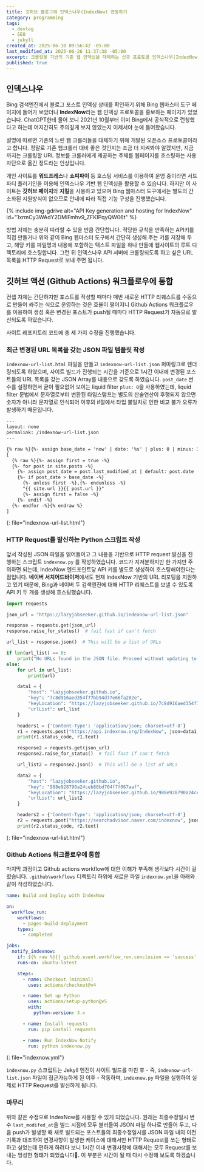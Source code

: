 ```yaml
---
title: 깃허브 블로그에 인덱스나우(IndexNow) 연동하기
category: programming
tags:
  - devlog
  - SEO
  - jekyll
created_at: 2025-06-10 09:56:42 -05:00
last_modified_at: 2025-06-26 11:37:38 -05:00
excerpt: 크롤링봇 기반의 기존 웹 인덱싱을 대체하는 신규 프로토콜 인덱스나우(IndexNow)를 깃허브 페이지 기반의 지킬 블로그에 연동하고 Github Actions 워크플로우를 이용해 신규/변경 포스트 URL 보고 과정을 자동화하기.
published: true
---
```

## 인덱스나우

Bing 검색엔진에서 블로그 포스트 인덱싱 상태를 확인하기 위해 Bing 웹마스터 도구 페이지에 들어가 보았더니 **IndexNow**라는 웹 인덱싱 프로토콜을 홍보하는 페이지가 있었습니다.  ChatGPT한테 물어 보니 2021년 10월부터 이미 Bing에서 공식적으로 런칭했다고 하는데 어지간히도 주의깊게 보지 않았는지 이제서야 눈에 들어왔습니다.

설명에 따르면 기존의 느린 웹 크롤러들을 대체하기 위해 개발된 오픈소스 프로토콜이라고 합니다.  정말로 기존 웹크롤러 대비 좋은 것인지는 조금 더 지켜봐야 알겠지만, 지금까지는 크롤링할 URL 정보를 크롤러에게 제공하는 주체를 웹페이지를 호스팅하는 사용자단으로 옮긴 정도라는 인상입니다.

개인 사이트를 **워드프레스**나 **쇼피파이** 등 호스팅 서비스를 이용하여 운영 중이라면 서드파티 플러기인을 이용해 인덱스나우 기반 웹 인덱싱을 활용할 수 있습니다.  하지만 이 사이트는 **깃허브 페이지**와 **지킬**을 사용하고 있으며 Bing 웹마스터 도구에서는 별도의 간소화된 지원방식이 없으므로 안내에 따라 직접 기능 구성을 진행했습니다.

{% include img-gdrive alt="API Key generation and hosting for IndexNow" id="1xrmCy3WAdY2DMiFmhv9_ZFKIPqyQW06t" %}

방법 자체는 충분히 따라할 수 있을 만큼 간단합니다.  적당한 규칙을 만족하는 API키를 직접 만들거나 위와 같이 Bing 웹마스터 도구에서 간단히 생성해 주는 키를 저장해 두고, 해당 키를 파일명과 내용에 포함하는 텍스트 파일을 하나 만들에 웹사이트의 루트 디렉토리에 호스팅합니다.  그런 뒤 인덱스나우 API 서버에 크롤링되도록 하고 싶은 URL 목록을 HTTP Request로 보내 주면 됩니다.

## 깃허브 액션 (Github Actions) 워크플로우에 통합

컨셉 자체는 간단하지만 포스트를 작성할 때마다 매번 새로운 HTTP 리퀘스트를 수동으로 만들어 쏴주는 식으로 운영하는 것은 효율이 떨어지니 Github Actions 워크플로우를 이용하여 생성 혹은 변경된 포스트가 push될 때마다 HTTP Request가 자동으로 발신되도록 하였습니다.

사이트 레포지토리 코드에 총 세 가지 수정을 진행했습니다.

### 최근 변경된 URL 목록을 갖는 JSON 파일 템플릿 작성

`indexnow-url-list.html` 파일을 만들고 `indexnow-url-list.json` 퍼마링크로 렌더링되도록 하였으며, 사이트 빌드가 진행되는 시간을 기준으로 1시간 이내에 변경된 포스트들의 URL 목록을 갖는 JSON Array를 내용으로 갖도록 하였습니다.  `post_date` 변수를 설정하면서 굳이 필요없어 보이는 liquid filter `plus: 0`을 사용하였는데,  liquid filter 문법에서 문자열로부터 변환된 타임스탬프는 별도의 산술연산이 후행되지 않으면 숫자가 아니라 문자열로 인식되어 이후의 if절에서 타입 불일치로 인한 비교 불가 오류가 발생하기 때문입니다.

```html
---
layout: none
permalink: /indexnow-url-list.json
---

{% raw %}{%- assign base_date = 'now' | date: '%s' | plus: 0 | minus: 3600 -%}{% endraw %}
[
  {% raw %}{%- assign first = true -%}
  {%- for post in site.posts -%}
    {%- assign post_date = post.last_modified_at | default: post.date | date: '%s' | plus: 0 -%}
    {%- if post_date > base_date -%}
      {%- unless first -%},{%- endunless -%}
      "{{ site.url }}{{ post.url }}"
      {%- assign first = false -%}
    {%- endif -%}
  {%- endfor -%}{% endraw %}
]
```
{: file="indexnow-url-list.html"}

### HTTP Request를 발신하는 Python 스크립트 작성

앞서 작성된 JSON 파일을 읽어들이고 그 내용을 기반으로 HTTP request 발신을 진행하는 스크립트 `indexnow.py` 를 작성하였습니다.  코드가 지저분하지만 한 가지만 주의하면 되는데, IndexNow 엔드포인트당 API 키를 별도로 생성하여 호스팅해야한다는 점입니다.  **네이버 서치어드바이저**에서도 현재 IndexNow 기반의 URL 리포팅을 지원하고 있기 때문에, Bing과 네이버 두 검색엔진에 대해 HTTP 리퀘스트를 보낼 수 있도록 API 키 두 개를 생성해 호스팅했습니다.


```python
import requests

json_url = "https://lazyjobseeker.github.io/indexnow-url-list.json"

response = requests.get(json_url)
response.raise_for_status()  # fail fast if can't fetch

url_list = response.json()  # This will be a list of URLs

if len(url_list) == 0:
    print("No URLs found in the JSON file. Proceed without updating to IndexNow.")
else:
    for url in url_list:
        print(url)

    data1 = {
        "host": "lazyjobseeker.github.io",
        "key": "7c8d916aed354f77bb94d77e66fa202e",
        "keyLocation": "https://lazyjobseeker.github.io/7c8d916aed354f77bb94d77e66fa202e.txt",
        "urlList": url_list
    }

    headers1 = {'Content-Type': 'application/json; charset=utf-8'}
    r1 = requests.post("https://api.indexnow.org/IndexNow", json=data1, headers=headers1)
    print(r1.status_code, r1.text)

    response2 = requests.get(json_url)
    response2.raise_for_status()  # fail fast if can't fetch

    url_list2 = response2.json()  # This will be a list of URLs

    data2 = {
        "host": "lazyjobseeker.github.io",
        "key": "988e928790a24ceb80bd704f7f067aaf",
        "keyLocation": "https://lazyjobseeker.github.io/988e928790a24ceb80bd704f7f067aaf.txt",
        "urlList": url_list2
    }

    headers2 = {'Content-Type': 'application/json; charset=utf-8'}
    r2 = requests.post("https://searchadvisor.naver.com/indexnow", json=data2, headers=headers2)
    print(r2.status_code, r2.text)
```
{: file="indexnow-url-list.html"}

### Github Actions 워크플로우에 통합

마지막 과정이고 Github actions workflow에 대한 이해가 부족해 생각보다 시간이 걸렸습니다.  `.github\workflows` 디렉토리 하위에 새로운 파일 `indexnow.yml`을 아래와 같이 작성하였습니다.

```yml
name: Build and Deploy with IndexNow

on:
  workflow_run:
    workflows:
      - pages-build-deployment
    types:
      - completed

jobs:
  notify_indexnow:
    if: ${% raw %}{{ github.event.workflow_run.conclusion == 'success' }}{% endraw %}
    runs-on: ubuntu-latest

    steps:
      - name: Checkout (minimal)
        uses: actions/checkout@v4

      - name: Set up Python
        uses: actions/setup-python@v5
        with:
          python-version: 3.x

      - name: Install requests
        run: pip install requests

      - name: Run IndexNow Notify
        run: python indexnow.py
```
{: file="indexnow.yml"}

`indexnow.py` 스크립트는 Jekyll 엔진이 사이트 빌드를 마친 후 - 즉, `indexnow-url-list.json` 파일이 접근가능하게 된 이후 - 작동하며, `indexnow.py` 파일을 실행하여 실제로 HTTP Request를 발신하게 됩니다.

### 마무리

위와 같은 수정으로 IndexNow를 사용할 수 있게 되었습니다.  원래는 최종수정일시 변수 `last_modifed_at`을 빌드 시점에 모두 불러들여 JSON 파일 하나로 만들어 두고, 다음 push가 발생할 때 새로 빌드되는 포스트들의 최종수정일시를 JSON 파일 내의 이전 기록과 대조하여 변경사항이 발생한 케이스에 대해서만 HTTP Request를 쏘는 형태로 하고 싶었는데 편하게 하려다 보니 1시간 이내 변경사항에 대해서는 모두 Request를 보내는 엉성한 형태가 되었습니다🤣.  이 부분은 시간이 될 때 다시 수정해 보도록 하겠습니다.